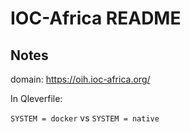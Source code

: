 # IOC-Africa README

## Notes

domain: https://oih.ioc-africa.org/


In Qleverfile:

```SYSTEM = docker```   vs  ```SYSTEM = native```


